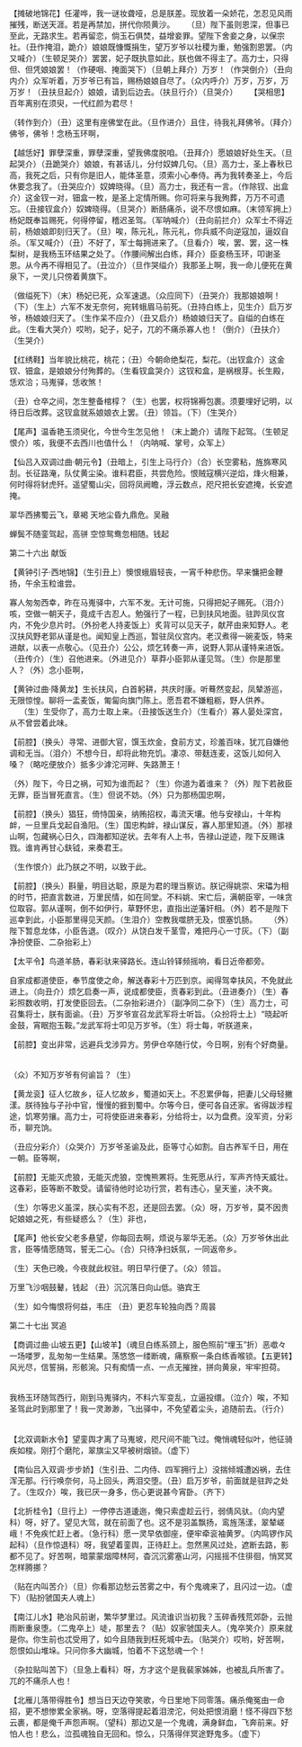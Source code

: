 <!-- { "loadSidebar": true } -->
【摊破地锦花】任灌哗，我一谜妆聋哑，总是朕差。现放着一朵娇花，怎忍见风雨摧残，断送天涯。若是再禁加，拼代你陨黄沙。 　 （旦）陛下虽则恩深，但事已至此，无路求生。若再留恋，倘玉石俱焚，益增妾罪。望陛下舍妾之身，以保宗社。（丑作掩泪，跪介）娘娘既慷慨捐生，望万岁爷以社稷为重，勉强割恩罢。（内又喊介）（生顿足哭介）罢罢，妃子既执意如此，朕也做不得主了。高力士，只得但、但凭娘娘罢！（作硬咽、掩面哭下）（旦朝上拜介）万岁！（作哭倒介）（丑向内介）众军听着，万岁爷已有旨，赐杨娘娘自尽了。（众内呼介）万岁，万岁，万万岁！（丑扶旦起介）娘娘，请到后边去。（扶旦行介）（旦哭介） 　 
【哭相思】百年离别在须臾，一代红颜为君尽！ 　 

（转作到介）（丑）这里有座佛堂在此。（旦作进介）且住，待我礼拜佛爷。（拜介）佛爷，佛爷！念杨玉环啊， 　 

【越恁好】罪孽深重，罪孽深重，望我佛度脱咱。（丑拜介）愿娘娘好处生天。（旦起哭介）（丑跪哭介）娘娘，有甚话儿，分付奴婢几句。（旦）高力士，圣上春秋已高，我死之后，只有你是旧人，能体圣意，须索小心奉侍。再为我转奏圣上，今后休要念我了。（丑哭应介）奴婢晓得。（旦）高力士，我还有一言。（作除钗、出盒介）这金钗一对，钿盒一枚，是圣上定情所赐。你可将来与我殉葬，万万不可遗忘。（丑接钗盒介）奴婢晓得。（旦哭介）断肠痛杀，说不尽恨如麻。（末领军拥上）杨妃既奉旨赐死，何得停留，稽迟圣驾。（军呐喊介）（丑向前拦介）众军士不得近前，杨娘娘即刻归天了。（旦）唉，陈元礼，陈元礼，你兵威不向逆寇加，逼奴自杀。（军又喊介）（丑）不好了，军士每拥进来了。（旦看介）唉，罢、罢，这一株梨树，是我杨玉环结果之处了。（作腰间解出白练，拜介）臣妾杨玉环，叩谢圣恩。从今再不得相见了。（丑泣介）（旦作哭缢介）我那圣上啊，我一命儿便死在黄泉下，一灵儿只傍着黄旗下。 　 

（做缢死下）（末）杨妃已死，众军速退。（众应同下）（丑哭介）我那娘娘啊！（下）（生上）六军不发无奈何，宛转蛾眉马前死。（丑持白练上，见生介）启万岁爷，杨娘娘归天了。（生作呆不应介）（丑又启介）杨娘娘归天了。自缢的白练在此。（生看大哭介）哎哟，妃子，妃子，兀的不痛杀寡人也！（倒介）（丑扶介）（生哭介） 　 

【红绣鞋】当年貌比桃花，桃花；（丑）今朝命绝梨花，梨花。（出钗盒介）这金钗、钿盒，是娘娘分付殉葬的。（生看钗盒哭介）这钗和盒，是祸根芽。长生殿，恁欢洽；马嵬驿，恁收煞！ 　 

（丑）仓卒之间，怎生整备棺椁？（生）也罢，权将锦褥包裹。须要埋好记明，以待日后改葬。这钗盒就系娘娘衣上罢。（丑）领旨。（下）（生哭介） 

【尾声】温香艳玉须臾化，今世今生怎见他！（末上跪介）请陛下起驾。（生顿足恨介）咳，我便不去西川也值什么！（内呐喊、掌号，众军上） 　 

【仙吕入双调过曲·朝元令】（丑暗上，引生上马行介）（合）长空雾粘，旌旆寒风刮。长征路淹，队仗黄尘染。谁料君臣，共尝危险。恨贼寇横兴逆焰，烽火相兼，何时得将豺虎歼。遥望蜀山尖，回将凤阙瞻，浮云数点，咫尺把长安遮掩，长安遮掩。 　 

翠华西拂蜀云飞，章褐 天地尘昏九鼎危。吴融 　 

蝉鬓不随銮驾起，高骈 空惊鸳鸯忽相随。钱起

第二十六出 献饭

【黄钟引子·西地锦】（生引丑上）懊恨蛾眉轻丧，一宵千种悲伤。早来慵把金鞭扬，午余玉粒谁尝。 　

寡人匆匆西幸，昨在马嵬驿中，六军不发。无计可施，只得把妃子赐死。（泪介）咳，空做一朝天子，竟成千古忍人。勉强行了一程，已到扶风地面。驻跸凤仪宫内，不免少息片时。（外扮老人持麦饭上）炙背可以见天子，献芹由来知野人。老汉扶风野老郭从谨是也。闻知皇上西巡，暂驻凤仪宫内。老汉煮得一碗麦饭，特来进献，以表一点敬心。（见丑介）公公，烦乞转奏一声，说野人郭从谨特来进饭。（丑传介）（生）召他进来。（外进见介）草莽小臣郭从谨见驾。（生）你是那里人？（外）念小臣啊， 　 

【黄钟过曲·降黄龙】生长扶风，白首躬耕，共庆时康。听蓦然变起，凤辇游巡，无限惊惶。聊将一盂麦饭，匍匐向旗门陈上。愿吾君不嫌粗粝，野人供养。 　 
（生）生受你了，高力士取上来。（丑接饭送生介）（生看介）寡人晏处深宫，从不曾尝着此味。 　 

【前腔】（换头）寻常、进御大官，馔玉炊金，食前方丈，珍羞百味，犹兀自嫌他调和无当。（泪介）不想今日，却将此物充饥。凄凉、带麸连麦，这饭儿如何入嗓？（略吃便放介）抵多少滹沱河畔、失路萧王！ 　 

（外）陛下，今日之祸，可知为谁而起？（生）你道为着谁来？（外）陛下若赦臣无罪，臣当冒死直言。（生）但说不妨。（外）只为那杨国忠啊， 　 

【前腔】（换头）猖狂，倚恃国亲，纳贿招权，毒流天壤。他与安禄山，十年构衅，一旦里兵戈起自渔阳。（生）国忠构衅，禄山谋反，寡人那里知道。（外）那禄山啊，包藏祸心日久，四海都知逆状。去年有人上书，告禄山逆迹，陛下反赐诛戮。谁肯再甘心鈇钺，来奏君王。 　 

（生作恨介）此乃朕之不明，以致于此。 　 

【前腔】（换头）斟量，明目达聪，原是为君的理当察访。朕记得姚崇、宋瓃为相的时节，把直言数进，万里民情，如在同堂。不料姚、宋亡后，满朝臣宰，一味贪位取容。郭从谨啊，倒不如伊行，草野怀忠，直指出逆藩奸相。（外）若不是陛下巡幸到此，小臣那里得见天颜。（生泪介）空教我噬脐无及，恨塞饥肠。 　 
（外）陛下暂息龙体，小臣告退。（叹介）从饶白发千茎雪，难把丹心一寸灰。（下）（副净扮使臣、二杂抬彩上） 　 

【太平令】鸟道羊肠，春彩驮来驿路长。连山铃铎频摇响，看日近帝都旁。 

自家成都道使臣，奉节度使之命，解送春彩十万匹到京。闻得驾幸扶风，不免就此进上。（向丑介）烦乞启奏一声，说成都使臣，贡春彩到此。（丑进奏介）（生）春彩照数收明，打发使臣回去。（二杂抬彩进介）（副净同二杂下）（生）高力士，可召集将士，朕有面谕。（丑）万岁爷宣召龙武军将士听旨。（众扮将士上）“晓起听金鼓，宵眠抱玉鞍。”龙武军将士叩见万岁爷。（生）将士每，听朕道来， 　 

【前腔】变出非常，远避兵戈涉异方。劳伊仓卒随行仗，今日啊，别有个好商量。 　 

（众）不知万岁爷有何谕旨？（生） 　 

【黄龙衮】征人忆故乡，征人忆故乡，蜀道如天上。不忍累伊每，把妻儿父母轻撇漾。朕待独与子孙中官，慢慢的捱到蜀中。尔等今日，便可各自还家。省得跋涉程途，饥寒劳攘。高力士，可将使臣进来春彩，分给将士，以为盘费。没军资，分彩币，聊充饷。 　 

（丑应分彩介）（众哭介）万岁爷圣谕及此，臣等寸心如割。自古养军千日，用在一朝。臣等啊， 　

【前腔】无能灭虎狼，无能灭虎狼，空愧熊罴将。生死愿从行，军声齐恃天威壮。这春彩，臣等断不敢受。请留待他时论功行赏，若有违心，皇天鉴，决不爽。 　 

（生）尔等忠义虽深，朕心实有不忍，还是回去罢。（众）呀，万岁爷，莫不因贵妃娘娘之死，有些疑惑么？（生）非也， 　 

【尾声】他长安父老多悬望，你每回去啊，烦说与翠华无恙。（众）万岁爷休出此言，臣等情愿随驾，誓无二心。（合）只待净扫妖氛，一同返帝乡。 　

（生）天色已晚，今夜就此权驻。明日早行便了。（众）领旨。 　 

万里飞沙咽鼓鼙，钱起 （丑）沉沉落日向山低。骆宾王 　 

（生）如今悔恨将何益，韦庄 （丑）更忍车轮独向西？周昙

第二十七出 冥追

【商调过曲·山坡五更】【山坡羊】（魂旦白练系颈上，服色照前“埋玉”折）恶噷々一场喽罗，乱匆匆一生结果。荡悠悠一缕断魂，痛察察一条白练香喉锁。【五更转】风光尽，信誓捐，形骸涴。只有痴情一点、一点无摧挫，拼向黄泉，牢牢担荷。 　 

我杨玉环随驾西行，刚到马嵬驿内，不料六军变乱，立逼投缳。（泣介）唉，不知圣驾此时到那里了！我一灵渺渺，飞出驿中，不免望着尘头，追随前去。（行介） 　 

【北双调新水令】望銮舆才离了马嵬坡，咫尺间不能飞过。俺悄魂轻似叶，他征骑疾如梭。刚打个磨陀，翠旗尘又早被树烟锁。（虚下） 　 

【南仙吕入双调·步步娇】（生引丑、二内侍、四军拥行上）没揣倾城遭凶祸，去住浑无那。行行唤奈何，马上回头，两泪交堕。（丑）启万岁爷，前面就是驻跸之处了。（生叹介）唉，我已厌一身多，伤心更说甚今宵卧。（齐下） 　 

【北折桂令】（旦行上）一停停古道逶迤，俺只索虚趁云行，弱倩风驮。（向内望科）呀，好了。望见大驾，就在前面了也。这不是羽盖飘扬，鸾旌荡漾，翠辇嵯峨！不免疾忙赶上者。（急行科）愿一灵早依御座，便牢牵衮袖黄罗。（内鸣锣作风起科）（旦作惊退科）呀，我望着銮舆，正待赶上。忽然黑风过处，遮断去路，影都不见了。好苦啊，暗蒙蒙烟障林阿，杳沉沉雾塞山河，闪摇摇不住徘徊，悄冥冥怎样腾挪？ 　 

（贴在内叫苦介）（旦）你看那边愁云苦雾之中，有个鬼魂来了，且闪过一边。（虚下）（贴扮虢国夫人魂上） 　 

【南江儿水】艳冶风前谢，繁华梦里过。风流谁识当初我？玉碎香残荒郊卧，云抛雨断重泉堕。（二鬼卒上）唗，那里去？（贴）奴家虢国夫人。（鬼卒笑介）原来就是你。你生前也忒受用了，如今且随我到枉死城中去。（贴哭介）哎哟，好苦啊，怨恨如山堆垛。只问你多大幽城，怕着不下这愁魂一个！ 　 

（杂拉贴叫苦下）（旦急上看科）呀，方才这个是我裴家姊姊，也被乱兵所害了。兀的不痛杀人也！ 　 

【北雁儿落带得胜令】想当日天边夺笑歌，今日里地下同零落。痛杀俺冤由一命招，更不想惨累全家祸。呀，空落得提起着泪滂沱，何处把恨消磨！怪不得四下愁云裹，都是俺千声怨声啊。（望科）那边又是一个鬼魂，满身鲜血，飞奔前来。好怕人也！悲么，泣孤魂独自无回和。惊么，只落得伴冥途野鬼多。（虚下）  　 

